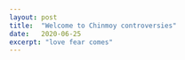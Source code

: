```yaml
---
layout: post
title:  "Welcome to Chinmoy controversies"
date:   2020-06-25
excerpt: "love fear comes"
---
```

